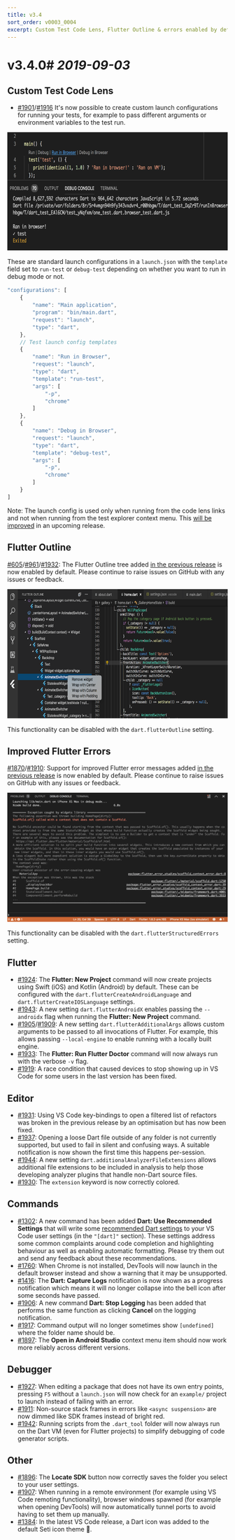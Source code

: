 ```yaml
---
title: v3.4
sort_order: v0003_0004
excerpt: Custom Test Code Lens, Flutter Outline & errors enabled by default...
---
```


# v3.4.0# *2019-09-03*


## Custom Test Code Lens

- [#1901](https://github.com/Dart-Code/Dart-Code/issues/1901)/[#1916](https://github.com/Dart-Code/Dart-Code/issues/1916) It's now possible to create custom launch configurations for running your tests, for example to pass different arguments or environment variables to the test run.

<img src="/images/release_notes/v3.4/custom_test_code_lens.png" width="700" height="270" />

These are standard launch configurations in a `launch.json` with the `template` field set to `run-test` or `debug-test` depending on whether you want to run in debug mode or not.

```js
"configurations": [
	{
		"name": "Main application",
		"program": "bin/main.dart",
		"request": "launch",
		"type": "dart",
	},
	// Test launch config templates
	{
		"name": "Run in Browser",
		"request": "launch",
		"type": "dart",
		"template": "run-test",
		"args": [
			"-p",
			"chrome"
		]
	},
	{
		"name": "Debug in Browser",
		"request": "launch",
		"type": "dart",
		"template": "debug-test",
		"args": [
			"-p",
			"chrome"
		]
	}
]
```

Note: The launch config is used only when running from the code lens links and not when running from the test explorer context menu. This [will be improved](https://github.com/Dart-Code/Dart-Code/issues/1951) in an upcoming release.


## Flutter Outline

[#605](https://github.com/Dart-Code/Dart-Code/issues/605)/[#961](https://github.com/Dart-Code/Dart-Code/issues/961)/[#1932](https://github.com/Dart-Code/Dart-Code/issues/1932): The Flutter Outline tree added [in the previous release](/releases/v3-3/#preview-flutter-outline) is now enabled by default. Please continue to raise issues on GitHub with any issues or feedback.

<img src="/images/release_notes/v3.4/flutter_outline.png" width="700" height="295" />

This functionality can be disabled with the `dart.flutterOutline` setting.


## Improved Flutter Errors

[#1870](https://github.com/Dart-Code/Dart-Code/issues/1870)/[#1910](https://github.com/Dart-Code/Dart-Code/issues/1910): Support for improved Flutter error messages added [in the previous release](/releases/v3-3/#preview-improved-flutter-errors) is now enabled by default. Please continue to raise issues on GitHub with any issues or feedback.

<img src="/images/release_notes/v3.4/structured_errors.png" width="700" height="295" />

This functionality can be disabled with the `dart.flutterStructuredErrors` setting.


## Flutter

- [#1924](https://github.com/Dart-Code/Dart-Code/issues/1924): The **Flutter: New Project** command will now create projects using Swift (iOS) and Kotlin (Android) by default. These can be configured with the `dart.flutterCreateAndroidLanguage` and `dart.flutterCreateIOSLanguage` settings.
- [#1943](https://github.com/Dart-Code/Dart-Code/issues/1943): A new setting `dart.flutterAndroidX` enables passing the `--androidx` flag when running the **Flutter: New Project** command.
- [#1905](https://github.com/Dart-Code/Dart-Code/issues/1905)/[#1909](https://github.com/Dart-Code/Dart-Code/issues/1909): A new setting `dart.flutterAdditionalArgs` allows custom arguments to be passed to all invocations of Flutter. For example, this allows passing `--local-engine` to enable running with a locally built engine.
- [#1933](https://github.com/Dart-Code/Dart-Code/issues/1933): The **Flutter: Run Flutter Doctor** command will now always run with the verbose `-v` flag.
- [#1919](https://github.com/Dart-Code/Dart-Code/issues/1919): A race condition that caused devices to stop showing up in VS Code for some users in the last version has been fixed.


## Editor

- [#1931](https://github.com/Dart-Code/Dart-Code/issues/1931): Using VS Code key-bindings to open a filtered list of refactors was broken in the previous release by an optimisation but has now been fixed.
- [#1937](https://github.com/Dart-Code/Dart-Code/issues/1937): Opening a loose Dart file outside of any folder is not currently supported, but used to fail in silent and confusing ways. A suitable notification is now shown the first time this happens per-session.
- [#1944](https://github.com/Dart-Code/Dart-Code/issues/1944): A new setting `dart.additionalAnalyzerFileExtensions` allows additional file extensions to be included in analysis to help those developing analyzer plugins that handle non-Dart source files.
- [#1930](https://github.com/Dart-Code/Dart-Code/issues/1930): The `extension` keyword is now correctly colored.


## Commands

- [#1302](https://github.com/Dart-Code/Dart-Code/issues/1302): A new command has been added **Dart: Use Recommended Settings** that will write some [recommended Dart settings](/docs/recommended-settings/) to your VS Code user settings (in the `"[dart]"` section). These settings address some common complaints around code completion and highlighting behaviour as well as enabling automatic formatting. Please try them out and send any feedback about these recommendations.
- [#1760](https://github.com/Dart-Code/Dart-Code/issues/1760): When Chrome is not installed, DevTools will now launch in the default browser instead and show a warning that it may be unsupported.
- [#1416](https://github.com/Dart-Code/Dart-Code/issues/1416): The **Dart: Capture Logs** notification is now shown as a progress notification which means it will no longer collapse into the bell icon after some seconds have passed.
- [#1906](https://github.com/Dart-Code/Dart-Code/issues/1906): A new command **Dart: Stop Logging** has been added that performs the same function as clicking **Cancel** on the logging notification.
- [#1917](https://github.com/Dart-Code/Dart-Code/issues/1917): Command output will no longer sometimes show `[undefined]` where the folder name should be.
- [#1897](https://github.com/Dart-Code/Dart-Code/issues/1897): The **Open in Android Studio** context menu item should now work more reliably across different versions.


## Debugger

- [#1927](https://github.com/Dart-Code/Dart-Code/issues/1927): When editing a package that does not have its own entry points, pressing `F5` without a `launch.json` will now check for an `example/` project to launch instead of failing with an error.
- [#1911](https://github.com/Dart-Code/Dart-Code/issues/1911): Non-source stack frames in errors like `<async suspension>` are now dimmed like SDK frames instead of bright red.
- [#1942](https://github.com/Dart-Code/Dart-Code/issues/1942): Running scripts from the `.dart_tool` folder will now always run on the Dart VM (even for Flutter projects) to simplify debugging of code generator scripts.


## Other

- [#1896](https://github.com/Dart-Code/Dart-Code/issues/1896): The **Locate SDK** button now correctly saves the folder you select to your user settings.
- [#1907](https://github.com/Dart-Code/Dart-Code/issues/1907): When running in a remote environment (for example using VS Code remoting functionality), browser windows spawned (for example when opening DevTools) will now automatically tunnel ports to avoid having to set them up manually.
- [#1384](https://github.com/Dart-Code/Dart-Code/issues/1384): In the latest VS Code release, a Dart icon was added to the default Seti icon theme 🎉.
